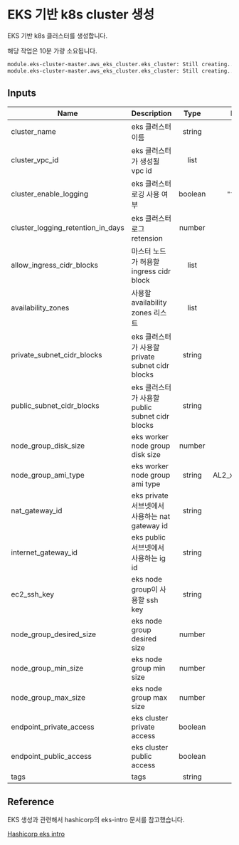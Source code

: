 # EKS 기반 k8s cluster 생성

EKS 기반 k8s 클러스터를 생성합니다.

해당 작업은 10분 가량 소요됩니다.

```bash
module.eks-cluster-master.aws_eks_cluster.eks_cluster: Still creating... [10m30s elapsed]
module.eks-cluster-master.aws_eks_cluster.eks_cluster: Still creating... [10m40s elapsed]
```

## Inputs

| Name                              | Description                                 |  Type  |    Default   | Required |
| --------------------------------- | ------------------------------------------- | :----: | :---------:  | :------: |
| cluster_name                      | eks 클러스터 이름                               | string |     n/a      |   yes    |
| cluster_vpc_id                    | eks 클러스터가 생성될 vpc id                     |  list  |     n/a      |   yes    |
| cluster_enable_logging            | eks 클러스터 로깅 사용 여부                       | boolean | `"t2.nano"` |    no    |
| cluster_logging_retention_in_days | eks 클러스터 로그 retension                     | number |     n/a      |   yes    |
| allow_ingress_cidr_blocks         | 마스터 노드가 허용할 ingress cidr block           | list |     n/a        |   yes    |
| availability_zones                | 사용할 availability zones 리스트                | list  |     n/a        |   yes    |
| private_subnet_cidr_blocks        | eks 클러스터가 사용할 private subnet cidr blocks | string |     n/a       |   yes    |
| public_subnet_cidr_blocks         | eks 클러스터가 사용할 public subnet cidr blocks | string |     n/a        |   yes    |
| node_group_disk_size              | eks worker node group disk size             | number |     20         |   yes    |
| node_group_ami_type               | eks worker node group ami type              | string | AL2_x86_64_GPU |   yes    |
| nat_gateway_id                    | eks private 서브넷에서 사용하는 nat gateway id   | string |     n/a        |   yes    |
| internet_gateway_id               | eks public 서브넷에서 사용하는 ig id             | string |     n/a        |   yes    |
| ec2_ssh_key                       | eks node group이 사용할 ssh key               | string |     n/a        |   yes    |
| node_group_desired_size           | eks node group desired size                 | number |     1        |   no    |
| node_group_min_size               | eks node group min size                     | number |     1       |   no    |
| node_group_max_size               | eks node group max size                     | number |     1        |   no    |
| endpoint_private_access           | eks cluster private access                  | boolean |   true    |   no    |
| endpoint_public_access            | eks cluster public access                   | boolean |   false    |   no    |
| tags                              | tags                                       | string |     n/a        |   yes    |

## Reference

EKS 생성과 관련해서 hashicorp의 eks-intro 문서를 참고했습니다.

[Hashicorp eks intro](https://learn.hashicorp.com/terraform/aws/eks-intro)

